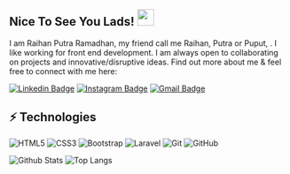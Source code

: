 ## Nice To See You Lads! <img src="https://raw.githubusercontent.com/aemmadi/aemmadi/master/wave.gif" width="30px">

I am Raihan Putra Ramadhan, my friend call me Raihan, Putra or Puput, . I like working for front end development. I am always open to collaborating on projects and innovative/disruptive ideas. Find out more about me & feel free to connect with me here:

[![Linkedin Badge](https://img.shields.io/badge/-RaihanPutraRamadhan-blue?style=flat-square&logo=Linkedin&logoColor=white&link=https://www.linkedin.com/in/raihan-putra-ramadhan-9682b31a0/)](https://www.linkedin.com/in/raihan-putra-ramadhan-9682b31a0/)
[![Instagram Badge](https://img.shields.io/badge/-raihanputraramd-purple?style=flat-square&logo=instagram&logoColor=white&link=https://www.instagram.com/puputraramd/)](https://www.instagram.com/puputraramd/)
[![Gmail Badge](https://img.shields.io/badge/-raihanputraramd@gmail.com-c14438?style=flat-square&logo=Gmail&logoColor=white&link=mailto:raihanputraramd@gmail.com)](mailto:raihanputraramd@gmail.com)

## ⚡ Technologies

![HTML5](https://img.shields.io/badge/-HTML5-E34F26?style=flat-square&logo=html5&logoColor=white)
![CSS3](https://img.shields.io/badge/-CSS3-1572B6?style=flat-square&logo=css3)
![Bootstrap](https://img.shields.io/badge/-Bootstrap-563D7C?style=flat-square&logo=bootstrap)
![Laravel](https://img.shields.io/badge/Laravel-FF2D20?style=for-the-badge&logo=laravel&logoColor=white)
![Git](https://img.shields.io/badge/-Git-black?style=flat-square&logo=git)
![GitHub](https://img.shields.io/badge/-GitHub-181717?style=flat-square&logo=github)


![Github Stats](https://github-readme-stats.vercel.app/api?username=raihanputraramd&count_private=true&show_icons=true&include_all_commits=true)
![Top Langs](https://github-readme-stats.vercel.app/api/top-langs/?username=raihanputraramd&hide=TeX&layout=compact)
